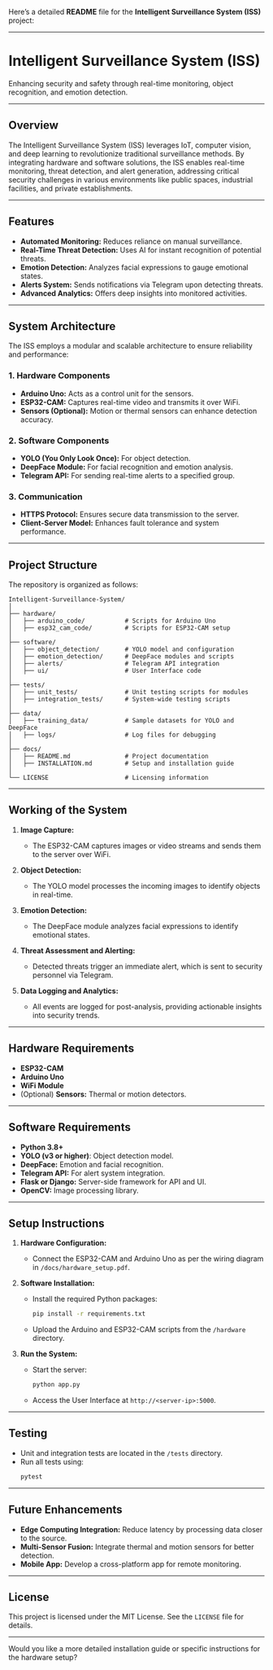 Here’s a detailed **README** file for the **Intelligent Surveillance System (ISS)** project:

---

# **Intelligent Surveillance System (ISS)**  
Enhancing security and safety through real-time monitoring, object recognition, and emotion detection.

---

## **Overview**  
The Intelligent Surveillance System (ISS) leverages IoT, computer vision, and deep learning to revolutionize traditional surveillance methods. By integrating hardware and software solutions, the ISS enables real-time monitoring, threat detection, and alert generation, addressing critical security challenges in various environments like public spaces, industrial facilities, and private establishments.

---

## **Features**  
- **Automated Monitoring:** Reduces reliance on manual surveillance.
- **Real-Time Threat Detection:** Uses AI for instant recognition of potential threats.
- **Emotion Detection:** Analyzes facial expressions to gauge emotional states.
- **Alerts System:** Sends notifications via Telegram upon detecting threats.
- **Advanced Analytics:** Offers deep insights into monitored activities.

---

## **System Architecture**  
The ISS employs a modular and scalable architecture to ensure reliability and performance:

### 1. **Hardware Components**
- **Arduino Uno:** Acts as a control unit for the sensors.
- **ESP32-CAM:** Captures real-time video and transmits it over WiFi.  
- **Sensors (Optional):** Motion or thermal sensors can enhance detection accuracy.

### 2. **Software Components**
- **YOLO (You Only Look Once):** For object detection.  
- **DeepFace Module:** For facial recognition and emotion analysis.
- **Telegram API:** For sending real-time alerts to a specified group.

### 3. **Communication**
- **HTTPS Protocol:** Ensures secure data transmission to the server.
- **Client-Server Model:** Enhances fault tolerance and system performance.

---

## **Project Structure**  
The repository is organized as follows:

```
Intelligent-Surveillance-System/
│
├── hardware/
│   ├── arduino_code/           # Scripts for Arduino Uno
│   ├── esp32_cam_code/         # Scripts for ESP32-CAM setup
│
├── software/
│   ├── object_detection/       # YOLO model and configuration
│   ├── emotion_detection/      # DeepFace modules and scripts
│   ├── alerts/                 # Telegram API integration
│   ├── ui/                     # User Interface code
│
├── tests/
│   ├── unit_tests/             # Unit testing scripts for modules
│   ├── integration_tests/      # System-wide testing scripts
│
├── data/
│   ├── training_data/          # Sample datasets for YOLO and DeepFace
│   ├── logs/                   # Log files for debugging
│
├── docs/
│   ├── README.md               # Project documentation
│   ├── INSTALLATION.md         # Setup and installation guide
│
└── LICENSE                     # Licensing information
```

---

## **Working of the System**  
1. **Image Capture:**  
   - The ESP32-CAM captures images or video streams and sends them to the server over WiFi.  

2. **Object Detection:**  
   - The YOLO model processes the incoming images to identify objects in real-time.  

3. **Emotion Detection:**  
   - The DeepFace module analyzes facial expressions to identify emotional states.

4. **Threat Assessment and Alerting:**  
   - Detected threats trigger an immediate alert, which is sent to security personnel via Telegram.

5. **Data Logging and Analytics:**  
   - All events are logged for post-analysis, providing actionable insights into security trends.

---

## **Hardware Requirements**
- **ESP32-CAM**
- **Arduino Uno**
- **WiFi Module**
- (Optional) **Sensors:** Thermal or motion detectors.

---

## **Software Requirements**
- **Python 3.8+**
- **YOLO (v3 or higher)**: Object detection model.
- **DeepFace:** Emotion and facial recognition.
- **Telegram API:** For alert system integration.
- **Flask or Django:** Server-side framework for API and UI.
- **OpenCV:** Image processing library.

---

## **Setup Instructions**
1. **Hardware Configuration:**
   - Connect the ESP32-CAM and Arduino Uno as per the wiring diagram in `/docs/hardware_setup.pdf`.

2. **Software Installation:**
   - Install the required Python packages:  
     ```bash
     pip install -r requirements.txt
     ```
   - Upload the Arduino and ESP32-CAM scripts from the `/hardware` directory.

3. **Run the System:**
   - Start the server:  
     ```bash
     python app.py
     ```
   - Access the User Interface at `http://<server-ip>:5000`.

---

## **Testing**
- Unit and integration tests are located in the `/tests` directory.
- Run all tests using:  
  ```bash
  pytest
  ```

---

## **Future Enhancements**
- **Edge Computing Integration:** Reduce latency by processing data closer to the source.
- **Multi-Sensor Fusion:** Integrate thermal and motion sensors for better detection.
- **Mobile App:** Develop a cross-platform app for remote monitoring.

---

## **License**
This project is licensed under the MIT License. See the `LICENSE` file for details.

---

Would you like a more detailed installation guide or specific instructions for the hardware setup?
